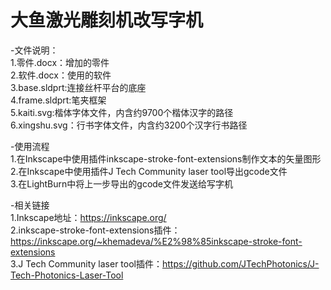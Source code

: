 # 大鱼激光雕刻机改写字机  
-文件说明：  
  1.零件.docx：增加的零件  
  2.软件.docx：使用的软件  
  3.base.sldprt:连接丝杆平台的底座  
  4.frame.sldprt:笔夹框架  
  5.kaiti.svg:楷体字体文件，内含约9700个楷体汉字的路径  
  6.xingshu.svg：行书字体文件，内含约3200个汉字行书路径  

-使用流程  
  1.在Inkscape中使用插件inkscape-stroke-font-extensions制作文本的矢量图形  
  2.在Inkscape中使用插件J Tech Community laser tool导出gcode文件  
  3.在LightBurn中将上一步导出的gcode文件发送给写字机  

-相关链接  
1.Inkscape地址：https://inkscape.org/  
2.inkscape-stroke-font-extensions插件：https://inkscape.org/~khemadeva/%E2%98%85inkscape-stroke-font-extensions  
3.J Tech Community laser tool插件：https://github.com/JTechPhotonics/J-Tech-Photonics-Laser-Tool
